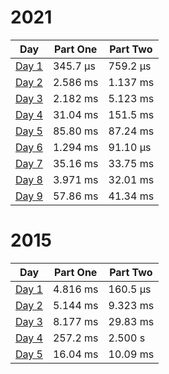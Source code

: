 # 2021

| Day                                                | Part One | Part Two |
|----------------------------------------------------|----------|----------|
| [Day 1](./src/main/java/aoc/loicb/y2021/Day1.java) | 345.7 μs | 759.2 μs |
| [Day 2](./src/main/java/aoc/loicb/y2021/Day2.java) | 2.586 ms | 1.137 ms |
| [Day 3](./src/main/java/aoc/loicb/y2021/Day3.java) | 2.182 ms | 5.123 ms |
| [Day 4](./src/main/java/aoc/loicb/y2021/Day4.java) | 31.04 ms | 151.5 ms |
| [Day 5](./src/main/java/aoc/loicb/y2021/Day5.java) | 85.80 ms | 87.24 ms |
| [Day 6](./src/main/java/aoc/loicb/y2021/Day6.java) | 1.294 ms | 91.10 μs |
| [Day 7](./src/main/java/aoc/loicb/y2021/Day7.java) | 35.16 ms | 33.75 ms |
| [Day 8](./src/main/java/aoc/loicb/y2021/Day8.java) | 3.971 ms | 32.01 ms |
| [Day 9](./src/main/java/aoc/loicb/y2021/Day9.java) | 57.86 ms | 41.34 ms |

# 2015

| Day                                                | Part One | Part Two |
|----------------------------------------------------|----------|----------|
| [Day 1](./src/main/java/aoc/loicb/y2015/Day1.java) | 4.816 ms | 160.5 μs |
| [Day 2](./src/main/java/aoc/loicb/y2015/Day2.java) | 5.144 ms | 9.323 ms |
| [Day 3](./src/main/java/aoc/loicb/y2015/Day3.java) | 8.177 ms | 29.83 ms |
| [Day 4](./src/main/java/aoc/loicb/y2015/Day4.java) | 257.2 ms | 2.500 s  |
| [Day 5](./src/main/java/aoc/loicb/y2015/Day5.java) | 16.04 ms | 10.09 ms |